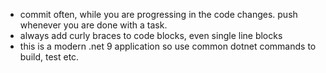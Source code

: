 - commit often, while you are progressing in the code changes. push whenever you are done with a task.
- always add curly braces to code blocks, even single line blocks
- this is a modern .net 9 application so use common dotnet commands to build, test etc.